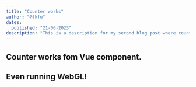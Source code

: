 ```yaml
---
title: "Counter works"
author: "@lkfu"
dates:
  published: "21-06-2023"
description: "This is a description for my second blog post where counter works"
---
```


## Counter works fom Vue component.

<Counter></Counter>

## Even running WebGL!
<WebGLxTriangle></WebGLxTriangle>